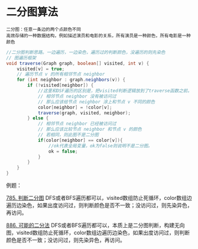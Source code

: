 # 二分图算法
    二分图：任意一条边的两个点颜色不同
    高效存储的一种数据结构，例如描述演员和电影的关系，所有演员是一种颜色，所有电影是一种颜色

```java
//二分图判断思路。一边遍历，一边染色，遍历过的判断颜色，没遍历的则先染色
// 图遍历框架
void traverse(Graph graph, boolean[] visited, int v) {
    visited[v] = true;
    // 遍历节点 v 的所有相邻节点 neighbor
    for (int neighbor : graph.neighbors(v)) {
        if (!visited[neighbor]) {
            //这里和DSF遍历的区别是，把visited判断逻辑放到了traverse函数之前。
            // 相邻节点 neighbor 没有被访问过
            // 那么应该给节点 neighbor 涂上和节点 v 不同的颜色
            color[neighbor] = !color[v];
            traverse(graph, visited, neighbor);
        } else {
            // 相邻节点 neighbor 已经被访问过
            // 那么应该比较节点 neighbor 和节点 v 的颜色
            // 若相同，则此图不是二分图
            if(color[neighbor] == color[v]){
                //ok代表全局变量，ok为false则说明不是二分图。
                ok = false;
            }
        }
    }
}
```

例题：

[785. 判断二分图](https://leetcode.cn/problems/is-graph-bipartite/description/) DFS或者BFS遍历都可以，visited数组防止死循环，color数组边遍历边染色，如果出度访问过，则判断颜色是否不一致；没访问过，则先染异色，再访问。

[886. 可能的二分法](https://leetcode.cn/problems/possible-bipartition/description/) DFS或者BFS遍历都可以，本质上是二分图判断，构建无向图，visited数组防止死循环，color数组边遍历边染色，如果出度访问过，则判断颜色是否不一致；没访问过，则先染异色，再访问。